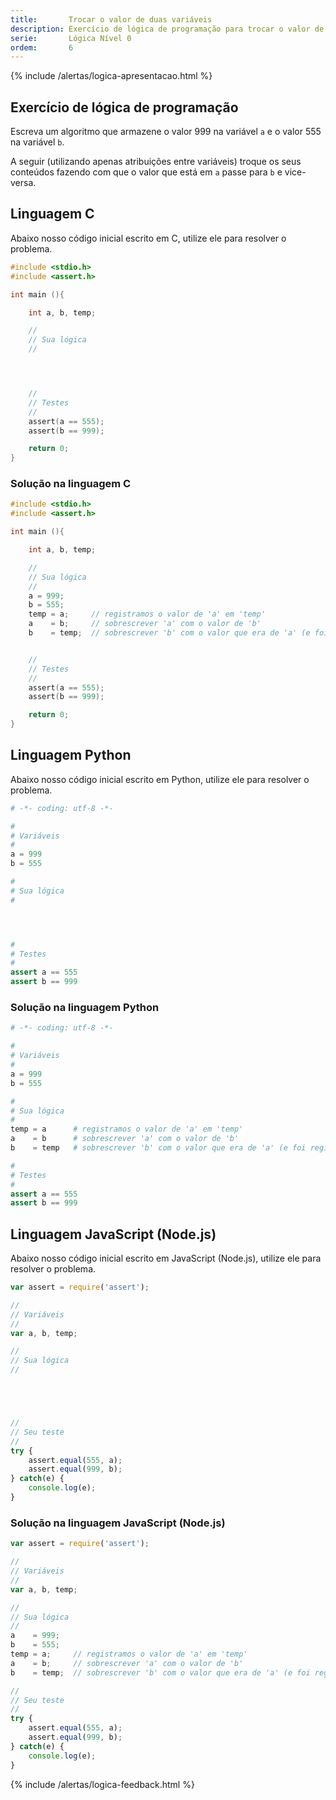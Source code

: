```yaml
---
title:       Trocar o valor de duas variáveis
description: Exercício de lógica de programação para trocar o valor de duas variáveis.
serie:       Lógica Nível 0
ordem:       6
---
```


{% include /alertas/logica-apresentacao.html %}

Exercício de lógica de programação
---

Escreva um algoritmo que armazene o valor 999 na variável `a` e o valor 555 na variável `b`.

A seguir (utilizando apenas atribuições entre variáveis) troque os seus conteúdos
fazendo com que o valor que está em `a` passe para `b` e vice-versa.



Linguagem C
---

Abaixo nosso código inicial escrito em C, utilize ele para resolver o problema.

```c
#include <stdio.h>
#include <assert.h>

int main (){

    int a, b, temp;

    //
    // Sua lógica
    //




    //
    // Testes
    //
    assert(a == 555);
    assert(b == 999);

    return 0;
}
```



### Solução na linguagem C

```c
#include <stdio.h>
#include <assert.h>

int main (){

    int a, b, temp;

    //
    // Sua lógica
    //
    a = 999;
    b = 555;
    temp = a;	  // registramos o valor de 'a' em 'temp'
    a    = b;	  // sobrescrever 'a' com o valor de 'b'
    b    = temp;  // sobrescrever 'b' com o valor que era de 'a' (e foi registrado em 'temp')


    //
    // Testes
    //
    assert(a == 555);
    assert(b == 999);

    return 0;
}
```


Linguagem Python
---

Abaixo nosso código inicial escrito em Python, utilize ele para resolver o problema.


```python
# -*- coding: utf-8 -*-

#
# Variáveis
#
a = 999
b = 555

#
# Sua lógica
#




#
# Testes
#
assert a == 555
assert b == 999
```


### Solução na linguagem Python

```python
# -*- coding: utf-8 -*-

#
# Variáveis
#
a = 999
b = 555

#
# Sua lógica
#
temp = a  	  # registramos o valor de 'a' em 'temp'
a    = b	  # sobrescrever 'a' com o valor de 'b'
b    = temp   # sobrescrever 'b' com o valor que era de 'a' (e foi registrado em 'temp')

#
# Testes
#
assert a == 555
assert b == 999
```



Linguagem JavaScript (Node.js)
---

Abaixo nosso código inicial escrito em JavaScript (Node.js), utilize ele para resolver o problema.


```javascript
var assert = require('assert');

//
// Variáveis
//
var a, b, temp;

//
// Sua lógica
//





//
// Seu teste
//
try {
    assert.equal(555, a);
    assert.equal(999, b);
} catch(e) {
    console.log(e);
}

```


### Solução na linguagem JavaScript (Node.js)


```javascript
var assert = require('assert');

//
// Variáveis
//
var a, b, temp;

//
// Sua lógica
//
a    = 999;
b    = 555;
temp = a;     // registramos o valor de 'a' em 'temp'
a    = b;     // sobrescrever 'a' com o valor de 'b'
b    = temp;  // sobrescrever 'b' com o valor que era de 'a' (e foi registrado em 'temp')

//
// Seu teste
//
try {
    assert.equal(555, a);
    assert.equal(999, b);
} catch(e) {
    console.log(e);
}

```

{% include /alertas/logica-feedback.html %}